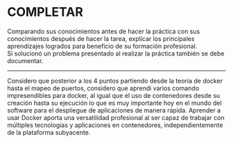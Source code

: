 
# COMPLETAR  
Comparando sus conocimientos antes de hacer la práctica con sus conocimientos después de hacer la tarea, explicar los principales aprendizajes logrados para beneficio de su formación profesional.  
Si solucionó un problema presentado al realizar la práctica también se debe documentar.

--------------------------------------------------------------------

Considero que posterior a los 4 puntos partiendo desde la teoria de docker hasta el mapeo de puertos, considero que aprendi varios comando impresendibles para docker, al igual que el uso de contenedores desde su creación hasta su ejecución lo que es muy importante hoy en el mundo del software para el despliegue de aplicaciones de manera rápida.
Aprender a usar Docker aporta una versatilidad profesional al ser capaz de trabajar con múltiples tecnologías y aplicaciones en contenedores, independientemente de la plataforma subyacente.
